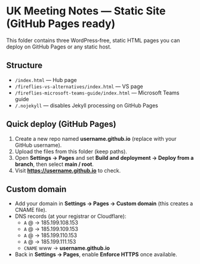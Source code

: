# UK Meeting Notes — Static Site (GitHub Pages ready)

This folder contains three WordPress‑free, static HTML pages you can deploy on GitHub Pages or any static host.

## Structure
- `/index.html` — Hub page
- `/fireflies-vs-alternatives/index.html` — VS page
- `/fireflies-microsoft-teams-guide/index.html` — Microsoft Teams guide
- `/.nojekyll` — disables Jekyll processing on GitHub Pages

## Quick deploy (GitHub Pages)
1. Create a new repo named **username.github.io** (replace with your GitHub username).
2. Upload the files from this folder (keep paths).
3. Open **Settings → Pages** and set **Build and deployment → Deploy from a branch**, then select **main / root**.
4. Visit **https://username.github.io** to check.

## Custom domain
- Add your domain in **Settings → Pages → Custom domain** (this creates a CNAME file).
- DNS records (at your registrar or Cloudflare):
  - `A` @ → 185.199.108.153
  - `A` @ → 185.199.109.153
  - `A` @ → 185.199.110.153
  - `A` @ → 185.199.111.153
  - `CNAME` www → **username.github.io**
- Back in **Settings → Pages**, enable **Enforce HTTPS** once available.
